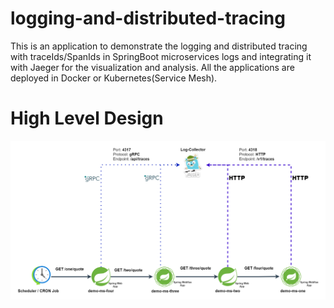 # logging-and-distributed-tracing

This is an application to demonstrate the logging and distributed tracing with traceIds/SpanIds in SpringBoot microservices logs and integrating it with Jaeger for the visualization and analysis. All the applications are deployed in Docker or Kubernetes(Service Mesh).


# High Level Design

![High Level Design](https://github.com/Microservices-Demo-Projects/logging-and-distributed-tracing/blob/notes/Notes/HighLevelDesign.drawio.png)